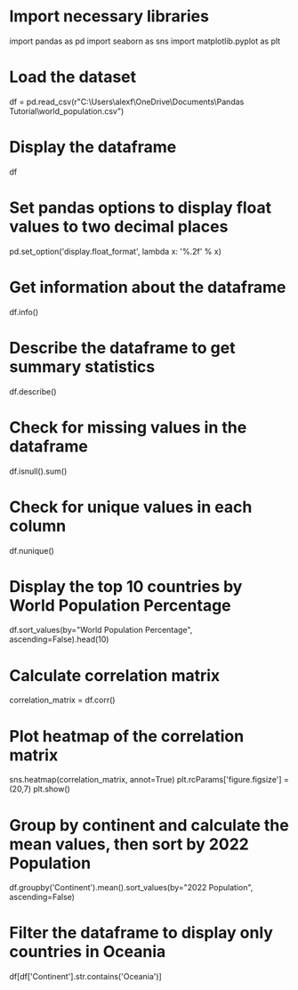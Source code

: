 # Import necessary libraries
import pandas as pd
import seaborn as sns
import matplotlib.pyplot as plt

# Load the dataset
df = pd.read_csv(r"C:\Users\alexf\OneDrive\Documents\Pandas Tutorial\world_population.csv")

# Display the dataframe
df

# Set pandas options to display float values to two decimal places
pd.set_option('display.float_format', lambda x: '%.2f' % x)

# Get information about the dataframe
df.info()

# Describe the dataframe to get summary statistics
df.describe()

# Check for missing values in the dataframe
df.isnull().sum()

# Check for unique values in each column
df.nunique()

# Display the top 10 countries by World Population Percentage
df.sort_values(by="World Population Percentage", ascending=False).head(10)

# Calculate correlation matrix
correlation_matrix = df.corr()

# Plot heatmap of the correlation matrix
sns.heatmap(correlation_matrix, annot=True)
plt.rcParams['figure.figsize'] = (20,7)
plt.show()

# Group by continent and calculate the mean values, then sort by 2022 Population
df.groupby('Continent').mean().sort_values(by="2022 Population", ascending=False)

# Filter the dataframe to display only countries in Oceania
df[df['Continent'].str.contains('Oceania')]
